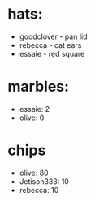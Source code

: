 # hats:
- goodclover - pan lid
- rebecca - cat ears
- essaie - red square

# marbles:
- essaie: 2
- olive: 0

# chips
- olive: 80
- Jetison333: 10
- rebecca: 10